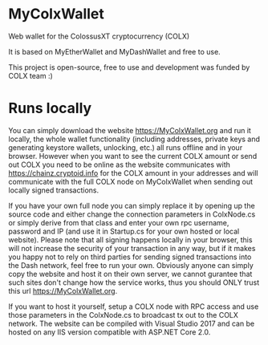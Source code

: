 # MyColxWallet
Web wallet for the ColossusXT cryptocurrency (COLX) 

It is based on MyEtherWallet and MyDashWallet and free to use.

This project is open-source, free to use and development was funded by COLX team :)

# Runs locally
You can simply download the website https://MyColxWallet.org and run it locally, the whole wallet functionality (including addresses, private keys and generating keystore wallets, unlocking, etc.) all runs offline and in your browser. However when you want to see the current COLX amount or send out COLX you need to be online as the website communicates with https://chainz.cryptoid.info for the COLX amount in your addresses and will communicate with the full COLX node on MyColxWallet when sending out locally signed transactions.

If you have your own full node you can simply replace it by opening up the source code and either change the connection parameters in ColxNode.cs or simply derive from that class and enter your own rpc username, password and IP (and use it in Startup.cs for your own hosted or local website). Please note that all signing happens locally in your browser, this will not increase the security of your transaction in any way, but if it makes you happy not to rely on third parties for sending signed transactions into the Dash network, feel free to run your own. Obviously anyone can simply copy the website and host it on their own server, we cannot gurantee that such sites don't change how the service works, thus you should ONLY trust this url https://MyColxWallet.org.

If you want to host it yourself, setup a COLX node with RPC access and use those parameters in the ColxNode.cs to broadcast tx out to the COLX network.
The website can be compiled with Visual Studio 2017 and can be hosted on any IIS version compatible with ASP.NET Core 2.0.